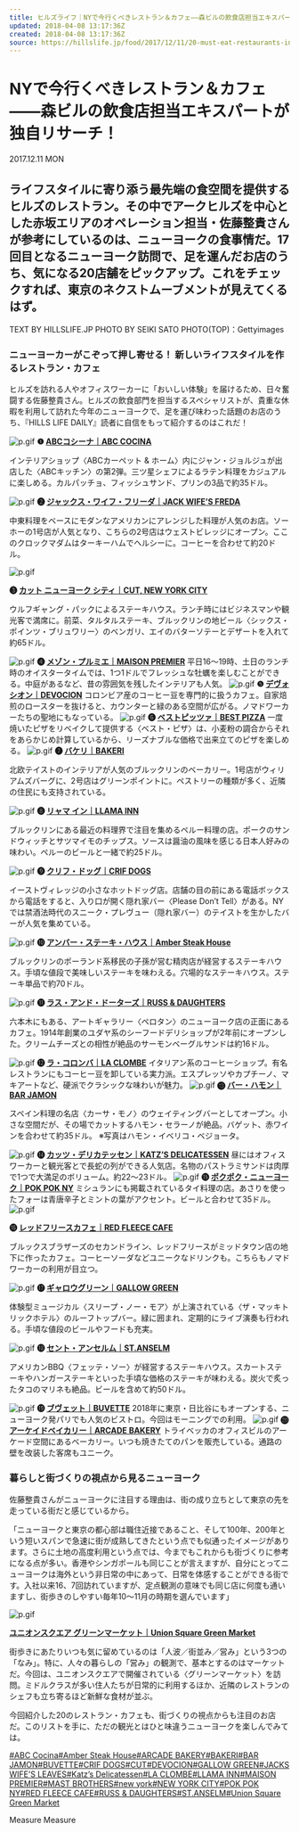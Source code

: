 ```yaml
---
title: ヒルズライフ｜NYで今行くべきレストラン＆カフェ——森ビルの飲食店担当エキスパートが独自リサーチ！
updated: 2018-04-08 13:17:36Z
created: 2018-04-08 13:17:36Z
source: https://hillslife.jp/food/2017/12/11/20-must-eat-restaurants-in-nyc/?ref=tkol
---
```


# NYで今行くべきレストラン＆カフェ——森ビルの飲食店担当エキスパートが独自リサーチ！

 2017.12.11 MON

## ライフスタイルに寄り添う最先端の食空間を提供するヒルズのレストラン。その中でアークヒルズを中心とした赤坂エリアのオペレーション担当・佐藤整貴さんが参考にしているのは、ニューヨークの食事情だ。17回目となるニューヨーク訪問で、足を運んだお店のうち、気になる20店舗をピックアップ。これをチェックすれば、東京のネクストムーブメントが見えてくるはず。

TEXT BY HILLSLIFE.JP
PHOTO BY SEIKI SATO
PHOTO(TOP)：Gettyimages

### ニューヨーカーがこぞって押し寄せる！ 新しいライフスタイルを作るレストラン・カフェ

ヒルズを訪れる人やオフィスワーカーに「おいしい体験」を届けるため、日々奮闘する佐藤整貴さん。ヒルズの飲食部門を担当するスペシャリストが、貴重な休暇を利用して訪れた今年のニューヨークで、足を運び味わった話題のお店のうち、『HILLS LIFE DAILY』読者に自信をもって紹介するのはこれだ！

![p.gif](../_resources/spacer-2.gif)
**❶ [ABCコシーナ｜ABC COCINA](http://www.abchome.com/eat/abc-cocina/)**

インテリアショップ〈ABCカーペット & ホーム〉内にジャン・ジョルジュが出店した〈ABCキッチン〉の第2弾。三ツ星シェフによるラテン料理をカジュアルに楽しめる。カルパッチョ、フィッシュサンド、プリンの3品で約35ドル。

![p.gif](../_resources/spacer-2.gif)
**❷ [ジャックス・ワイフ・フリーダ｜JACK WIFE’S FREDA](http://jackswifefreda.com/)**

中東料理をベースにモダンなアメリカンにアレンジした料理が人気のお店。ソーホーの1号店が人気となり、こちらの2号店はウェストビレッジにオープン。ここのクロックマダムはターキーハムでヘルシーに。コーヒーを合わせて約20ドル。

![p.gif](../_resources/spacer-2.gif)

**❸ [カット ニューヨーク シティ｜CUT, NEW YORK CITY](https://wolfgangpuck.com/dining/cut-new-york/)**

ウルフギャング・パックによるステーキハウス。ランチ時にはビジネスマンや観光客で満席に。前菜、タルタルステーキ、ブルックリンの地ビール〈シックス・ポインツ・ブリュワリー〉のベンガリ、エイのバターソテーとデザートを入れて約65ドル。

![p.gif](../_resources/spacer-2.gif)
**❹ [メゾン・プルミエ｜MAISON PREMIER](https://maisonpremiere.com/)**
平日16〜19時、土日のランチ時のオイスタータイムでは、1つ1ドルでフレッシュな牡蠣を楽しむことができる。中庭があるなど、昔の雰囲気を残したインテリアも人気。
![p.gif](../_resources/spacer-2.gif)
**❺ [デヴォシオン｜DEVOCION](https://www.devocion.com/)**
コロンビア産のコーヒー豆を専門的に扱うカフェ。自家焙煎のロースターを抜けると、カウンターと緑のある空間が広がる。ノマドワーカーたちの聖地にもなっている。
![p.gif](../_resources/spacer-2.gif)
**❻ [ベストピッツァ｜BEST PIZZA](http://www.best.piz.za.com/)**
一度焼いたピザをリベイクして提供する〈ベスト・ピザ〉は、小麦粉の調合からそれをあらかじめ計算しているから、リーズナブルな価格で出来立てのピザを楽しめる。
![p.gif](../_resources/spacer-2.gif)
**❼ [バケリ｜BAKERI](http://www.bakeribrooklyn.com/)**

北欧テイストのインテリアが人気のブルックリンのベーカリー。1号店がウィリアムズバーグに、2号店はグリーンポイントに。ペストリーの種類が多く、近隣の住民にも支持されている。

![p.gif](../_resources/spacer-2.gif)
**❽ [リャマ イン｜LLAMA INN](http://www.llamainnnyc.com/)**

ブルックリンにある最近の料理界で注目を集めるペルー料理の店。ポークのサンドウィッチとサツマイモのチップス。ソースは醤油の風味を感じる日本人好みの味わい。ペルーのビールと一緒で約25ドル。

![p.gif](../_resources/spacer-2.gif)
**❾ [クリフ・ドッグ｜CRIF DOGS](http://www.crifdogs.com/)**

イーストヴィレッジの小さなホットドッグ店。店舗の目の前にある電話ボックスから電話をすると、入り口が開く隠れ家バー〈Please Don’t Tell〉がある。NYでは禁酒法時代のスニーク・プレヴュー（隠れ家バー）のテイストを生かしたバーが人気を集めている。

![p.gif](../_resources/spacer-2.gif)
**➓ [アンバー・ステーキ・ハウス｜Amber Steak House](http://www.ambersteak.house/)**

ブルックリンのポーランド系移民の子孫が営む精肉店が経営するステーキハウス。手頃な値段で美味しいステーキを味わえる。穴場的なステーキハウス。ステーキ単品で約70ドル。

![p.gif](../_resources/spacer-2.gif)
**⓫ [ラス・アンド・ドーターズ｜RUSS & DAUGHTERS](https://www.russanddaughters.com/)**

六本木にもある、アートギャラリー〈ペロタン〉のニューヨーク店の正面にあるカフェ。1914年創業のユダヤ系のシーフードデリショップが2年前にオープンした。クリームチーズとの相性が絶品のサーモンベーグルサンドは約16ドル。

![p.gif](../_resources/spacer-2.gif)
**⓬ [ラ・コロンバ｜LA CLOMBE](https://www.lacolombe.com/)**
イタリアン系のコーヒーショップ。有名レストランにもコーヒー豆を卸している実力派。エスプレッソやカプチーノ、マキアートなど、硬派でクラシックな味わいが魅力。
![p.gif](../_resources/spacer-2.gif)
**⓭ [バー・ハモン｜BAR JAMON](http://casamononyc.com/)**

スペイン料理の名店〈カーサ・モノ〉のウェイティングバーとしてオープン。小さな空間だが、その場でカットするハモン・セラーノが絶品。バゲット、赤ワインを合わせて約35ドル。 ※写真はハモン・イベリコ・ベジョータ。

![p.gif](../_resources/spacer-2.gif)
**⓮ [カッツ・デリカテッセン｜KATZ’S DELICATESSEN](https://www.katzsdelicatessen.com/)**
昼にはオフィスワーカーと観光客とで長蛇の列ができる人気店。名物のパストラミサンドは肉厚で1つで大満足のボリューム。約22〜23ドル。
![p.gif](../_resources/spacer-2.gif)
**⓯ [ポクポク・ニューヨーク｜POK POK NY](https://pokpokny.com/)**
ミシュランにも掲載されているタイ料理の店。あさりを使ったフォーは青唐辛子とミントの葉がアクセント。ビールと合わせて35ドル。
![p.gif](../_resources/spacer-2.gif)

**⓰ [レッドフリースカフェ｜RED FLEECE CAFE](http://www.brooksbrothers.com/RedFleeceCafe/redfleececafe,default,pg.html)**

ブルックスブラザーズのセカンドライン、レッドフリースがミッドタウン店の地下に作ったカフェ。コーヒーソーダなどユニークなドリンクも。こちらもノマドワーカーの利用が目立つ。

![p.gif](../_resources/spacer-2.gif)
**⓱ [ギャロウグリーン｜GALLOW GREEN](https://mckittrickhotel.com/gallow-green/)**

体験型ミュージカル〈スリープ・ノー・モア〉が上演されている〈ザ・マッキトリックホテル〉のルーフトップバー。緑に囲まれ、定期的にライブ演奏も行われる。手頃な値段のビールやフードも充実。

![p.gif](../_resources/spacer-2.gif)
**⓲ [セント・アンセルム｜ST.ANSELM](http://www.stanselm.net/)**

アメリカンBBQ〈フェッテ・ソー〉が経営するステーキハウス。スカートステーキやハンガーステーキといった手頃な価格のステーキが味わえる。炭火で炙ったタコのマリネも絶品。ビールを含めて約50ドル。

![p.gif](../_resources/spacer-2.gif)
**⓳ [ブヴェット｜BUVETTE](https://ilovebuvette.com/)**
2018年に東京・日比谷にもオープンする、ニューヨーク発パリでも人気のビストロ。今回はモーニングでの利用。
![p.gif](../_resources/spacer-2.gif)
**⓴ [アーケイドベイカリー｜ARCADE BAKERY](http://www.arcadebakery.com/)**
トライベッカのオフィスビルのアーケード空間にあるベーカリー。いつも焼きたてのパンを販売している。通路の壁を改装した客席もユニーク。

### 暮らしと街づくりの視点から見るニューヨーク

佐藤整貴さんがニューヨークに注目する理由は、街の成り立ちとして東京の先を走っている街だと感じているから。

「ニューヨークと東京の都心部は職住近接であること、そして100年、200年という短いスパンで急速に街が成熟してきたという点でも似通ったイメージがあります。さらに土地の高度利用という点では、今までもこれからも街づくりに参考になる点が多い。香港やシンガポールも同じことが言えますが、自分にとってニューヨークは海外という非日常の中にあって、日常を体感することができる街です。入社以来16、7回訪れていますが、定点観測の意味でも同じ店に何度も通いますし、街歩きのしやすい毎年10〜11月の時期を選んでいます」

![p.gif](../_resources/spacer-2.gif)

[**ユニオンスクエア グリーンマーケット｜Union Square Green Market**](https://www.grownyc.org/greenmarket/manhattan-union-square-m)

街歩きにあたりいつも気に留めているのは「人波／街並み／営み」という3つの「なみ」。特に、人々の暮らしの「営み」の観測で、基本とするのはマーケットだ。今回は、ユニオンスクエアで開催されている〈グリーンマーケット〉を訪問。ミドルクラスが多い住人たちが日常的に利用するほか、近隣のレストランのシェフも立ち寄るほど新鮮な食材が並ぶ。

今回紹介した20のレストラン・カフェも、街づくりの視点からも注目のお店だ。このリストを手に、ただの観光とはひと味違うニューヨークを楽しんでみては。

 [#ABC Cocina](https://hillslife.jp/tag/abc-cocina/)[#Amber Steak House](https://hillslife.jp/tag/amber-steak-house/)[#ARCADE BAKERY](https://hillslife.jp/tag/arcade-bakery/)[#BAKERI](https://hillslife.jp/tag/bakeri/)[#BAR JAMON](https://hillslife.jp/tag/bar-jamon/)[#BUVETTE](https://hillslife.jp/tag/buvette/)[#CRIF DOGS](https://hillslife.jp/tag/crif-dogs/)[#CUT](https://hillslife.jp/tag/cut/)[#DEVOCION](https://hillslife.jp/tag/devocion/)[#GALLOW GREEN](https://hillslife.jp/tag/gallow-green/)[#JACKS WIFE’S LEAVES](https://hillslife.jp/tag/jacks-wifes-leaves/)[#Katz’s Delicatessen](https://hillslife.jp/tag/katzs-delicatessen/)[#LA CLOMBE](https://hillslife.jp/tag/la-clombe/)[#LLAMA INN](https://hillslife.jp/tag/llama-inn/)[#MAISON PREMIER](https://hillslife.jp/tag/maison-premier/)[#MAST BROTHERS](https://hillslife.jp/tag/mast-brothers/)[#new york](https://hillslife.jp/tag/new-york/)[#NEW YORK CITY](https://hillslife.jp/tag/new-york-city/)[#POK POK NY](https://hillslife.jp/tag/pok-pok-ny/)[#RED FLEECE CAFE](https://hillslife.jp/tag/red-fleece-cafe/)[#RUSS & DAUGHTERS](https://hillslife.jp/tag/russ-daughters/)[#ST.ANSELM](https://hillslife.jp/tag/st-anselm/)[#Union Square Green Market](https://hillslife.jp/tag/union-square-green-market/)

Measure
Measure